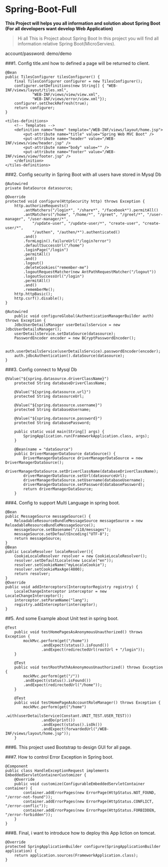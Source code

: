 <!-- START doctoc generated TOC please keep comment here to allow auto update -->
<!-- DON'T EDIT THIS SECTION, INSTEAD RE-RUN doctoc TO UPDATE -->

# Spring-Boot-Full
**This Project will helps you all information and solution about Spring Boot (For all developers want develop Web Application)**

> Hi all 
>This is Project about Spring Boot
>In this project you will find all information relative Spring Boot(MicroServies).

account/password: demo/demo

###1. Config title.xml how to defined a page will be returned to client.
```
@Bean
public TilesConfigurer tilesConfigurer() {
    final TilesConfigurer configurer = new TilesConfigurer();
    configurer.setDefinitions(new String[] { "WEB-INF/views/layout/tiles.xml", 
            "WEB-INF/views/view/view.xml",
            "WEB-INF/views/error/view.xml"});
    configurer.setCheckRefresh(true);
    return configurer;
}
```
```   
<tiles-definitions>
    <!-- Templates -->
    <definition name="home" template="/WEB-INF/views/layout/home.jsp">
        <put-attribute name="title" value="Spring Web MVC Boot" />
        <put-attribute name="header" value="/WEB-INF/views/view/header.jsp" />
        <put-attribute name="body" value="" />
        <put-attribute name="footer" value="/WEB-INF/views/view/footer.jsp" />
    </definition>
</tiles-definitions>
```
###2. Config security in Spring Boot with all users have stored in Mysql Db
```
@Autowired
private DataSource datasource;
	
@Override
protected void configure(HttpSecurity http) throws Exception {
    http.authorizeRequests()
        .antMatchers("/login*", "/share*", "/facebook*").permitAll()
        .antMatchers("/home", "/home/*", "/greet", "/greet/*", "/user-manager", "/user-manager/*",
            "/update-user", "/update-user/*", "create-user", "create-user/*",
            "/authen", "/authen/*").authenticated()
        .and()
        .formLogin().failureUrl("/login?error")
        .defaultSuccessUrl("/home")
        .loginPage("/login")
        .permitAll()
        .and()
        .logout()
        .deleteCookies("remember-me")
        .logoutRequestMatcher(new AntPathRequestMatcher("/logout"))
        .logoutSuccessUrl("/login")
        .permitAll()
        .and()
        .rememberMe();
    http.httpBasic();
    http.csrf().disable();
}

@Autowired
    public void configureGlobal(AuthenticationManagerBuilder auth) throws Exception {
    JdbcUserDetailsManager userDetailsService = new JdbcUserDetailsManager();
    userDetailsService.setDataSource(datasource);
    PasswordEncoder encoder = new BCryptPasswordEncoder();

    auth.userDetailsService(userDetailsService).passwordEncoder(encoder);
    auth.jdbcAuthentication().dataSource(datasource);
}
```
###3. Config connect to Mysql Db
```
@Value("${spring.datasource.driverClassName}")
    protected String databaseDriverClassName;

    @Value("${spring.datasource.url}")
    protected String datasourceUrl;

    @Value("${spring.datasource.username}")
    protected String databaseUsername;

    @Value("${spring.datasource.password}")
    protected String databasePassword;
	
	public static void main(String[] args) {
		SpringApplication.run(FrameworkApplication.class, args);
	}

	@Bean(name = "dataSource")
	public DriverManagerDataSource dataSource() {
		DriverManagerDataSource driverManagerDataSource = new DriverManagerDataSource();
		driverManagerDataSource.setDriverClassName(databaseDriverClassName);
		driverManagerDataSource.setUrl(datasourceUrl);
		driverManagerDataSource.setUsername(databaseUsername);
		driverManagerDataSource.setPassword(databasePassword);
		return driverManagerDataSource;
	}
```
###4. Config to support Multi Language in spring boot.
```
@Bean
public MessageSource messageSource() {
    ReloadableResourceBundleMessageSource messageSource = new ReloadableResourceBundleMessageSource();
    messageSource.setBasename("/i18/messages");
    messageSource.setDefaultEncoding("UTF-8");
    return messageSource;
}
@Bean
public LocaleResolver localeResolver(){
    CookieLocaleResolver resolver = new CookieLocaleResolver();
    resolver.setDefaultLocale(new Locale("en"));
    resolver.setCookieName("myLocaleCookie");
    resolver.setCookieMaxAge(4800);
    return resolver;
}
@Override
public void addInterceptors(InterceptorRegistry registry) {
    LocaleChangeInterceptor interceptor = new LocaleChangeInterceptor();
    interceptor.setParamName("lang");
    registry.addInterceptor(interceptor);
}
```
##5. And some Example about Unit test in spring boot.
```
@Test
	public void testHomePagesAsAnonymousUnauthorized() throws Exception {
		mockMvc.perform(get("/home"))
				.andExpect(status().isFound())
				.andExpect(redirectedUrl(rootUrl + "/login"));
	}
	
	@Test
	public void testRootPathAsAnonymousUnauthorized() throws Exception {
		mockMvc.perform(get("/"))
		.andExpect(status().isFound())
		.andExpect(redirectedUrl("/home"));
	}
	
	@Test
    public void testHomePageAsAccountRoleManager() throws Exception {
        mockMvc.perform(get("/home")
                .with(userDetailsService(Constant.UNIT_TEST.USER_TEST)))
                .andDo(print())
                .andExpect(status().isOk())
                .andExpect(forwardedUrl("/WEB-INF/views/layout/home.jsp"));
    }
```
###6. This project used Bootstrap to design GUI for all page.

###7. How to control Error Exception in Spring boot.
```
@Component
public class HandleExceptionRequest implements EmbeddedServletContainerCustomizer {
    @Override
    public void customize(ConfigurableEmbeddedServletContainer container) {
        container.addErrorPages(new ErrorPage(HttpStatus.NOT_FOUND, "/error-not-found"));
        container.addErrorPages(new ErrorPage(HttpStatus.CONFLICT, "/error-conflic"));
        container.addErrorPages(new ErrorPage(HttpStatus.FORBIDDEN, "/error-forbidden"));
    }
}
```
###8. Final, i want to introduce how to deploy this App liction on tomcat.
```
@Override
protected SpringApplicationBuilder configure(SpringApplicationBuilder application) {
    return application.sources(FrameworkApplication.class);
}  
```
